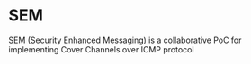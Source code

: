SEM
===

SEM (Security Enhanced Messaging) is a collaborative PoC for implementing Cover Channels over ICMP protocol

